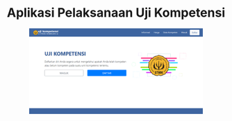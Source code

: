 # <h1 align="center">Aplikasi Pelaksanaan Uji Kompetensi</h1>

<p align="center"><img src="public/images/index.png" width="400"></p>
